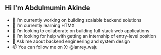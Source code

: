## Hi I'm Abdulmumin Akinde

- 🔭 I’m currently working on building scalable backend solutions
- 🌱 I’m currently learning HTMX
- 👯 I’m looking to collaborate on building full-stack web applications
- 🤔 I’m looking for help with getting an internship of entry-level position
- 💬 Ask me about backend engineering and system design
- 📫 You can follow me on X: @lanrey_waju
